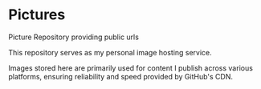 # Pictures
Picture Repository providing public urls

This repository serves as my personal image hosting service.

Images stored here are primarily used for content I publish across various platforms, ensuring reliability and speed provided by GitHub's CDN.

